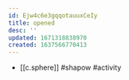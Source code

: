 ```yaml
---
id: Ejw4c6e3gqqotauuxCeIy
title: opened
desc: ''
updated: 1671318838970
created: 1637566770413
---
```




- [[c.sphere]] #shapow #activity

